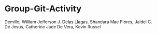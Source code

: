 # Group-Git-Activity

Demillo, William Jefferson J.
Delas Llagas, Shandara Mae
Flores, Jaidel C.
De Jesus, Catherine Jade
De Vera, Kevin Russel
